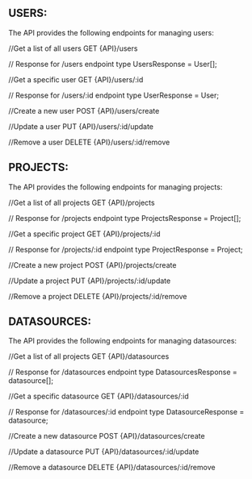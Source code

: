 ## USERS:

The API provides the following endpoints for managing users:

//Get a list of all users
GET {API}/users 

// Response for /users endpoint
type UsersResponse = User[];

//Get a specific user
GET {API}/users/:id 

// Response for /users/:id endpoint
type UserResponse = User;

//Create a new user
POST {API}/users/create

//Update a user
PUT {API}/users/:id/update

//Remove a user
DELETE {API}/users/:id/remove 

## PROJECTS:

The API provides the following endpoints for managing projects:

//Get a list of all projects
GET {API}/projects

// Response for /projects endpoint
type ProjectsResponse = Project[];

//Get a specific project
GET {API}/projects/:id 

// Response for /projects/:id endpoint
type ProjectResponse = Project;

//Create a new project
POST {API}/projects/create

//Update a project
PUT {API}/projects/:id/update

//Remove a project
DELETE {API}/projects/:id/remove 

## DATASOURCES:

The API provides the following endpoints for managing datasources:

//Get a list of all projects
GET {API}/datasources

// Response for /datasources endpoint
type DatasourcesResponse = datasource[];

//Get a specific datasource
GET {API}/datasources/:id 

// Response for /datasources/:id endpoint
type DatasourceResponse = datasource;

//Create a new datasource
POST {API}/datasources/create

//Update a datasource
PUT {API}/datasources/:id/update

//Remove a datasource
DELETE {API}/datasources/:id/remove 